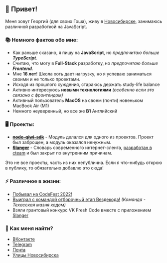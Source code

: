 ## 👋 Привет!

Меня зовут Георгий (для своих Гоша), живу в [Новосибирске](https://en.wikipedia.org/wiki/Novosibirsk), занимаюсь различной разработкой на JavaScript.

### 📚 Немного фактов обо мне:

 * Как раньше сказано, я пишу на **JavaScript**, но _предпочитаю больше **TypeScript**_.
 * Считаю, что могу в **Full-Stack** разработку, но _предпочитаю больше **Frontend**_.
 * Мне **16 лет**! Школа хоть дает нагрузку, но я успеваю заниматься своими и не только проектами.
 * Исходя из прошлого суждения, стараюсь держать study-life balance
 * Активно интересуюсь **новыми технологиями** _(особенно если это связано с фронтендом)_
 * Активный пользователь **MacOS** на своем (почти) новеньком MacBook Air (M1)
 * Немного неуверенный, но все же **B1** Английский

### 🖥 Проекты:

 * [~~__node-qiwi-sdk__~~](https://github.com/NovaStream2030/node-qiwi-sdk) - Модуль делался для одного из проектов. Проект был заброщен, а модуль оказался ненужным.
 * [~~__Slanger__~~](https://vk.com/slanger) - Словарь современного интернет-сленга, [разработан в cteam](https://vk.com/cteamdev) и был закрыт по внутренним причинам.
 
 Это не все проекты, часть из них непублична. Если я что-нибудь открою в публику, то обязательно добавлю это сюда!

### ⚡️ Различное в жизни:

 * [Побывал на CodeFest 2022!](https://12.codefest.ru/)
 * [Выиграл с командой отборочный этап Вездекода!](https://vk.com/wall-197700721_1820) _(Команда - Техасская мазня кодом)_
 * Взяли грантовый конкурс VK Fresh Code вместе с приложением [Slanger](https://vk.com/slanger)

### 📍 Как меня найти?

  * [ВКонтакте](https://vk.com/ns2030)
  * [Telegram](https://t.me/NovaStream2030)
  * [Почта](mailto:novastream@ya.ru)
  * [Улицы Новосибирска](https://en.wikipedia.org/wiki/Novosibirsk)


<!--
Вы нашли этот комментарий, но зачем?

**NovaStream2030/NovaStream2030** is a ✨ _special_ ✨ repository because its `README.md` (this file) appears on your GitHub profile.

Here are some ideas to get you started:

- 🔭 I’m currently working on ...
- 🌱 I’m currently learning ...
- 👯 I’m looking to collaborate on ...
- 🤔 I’m looking for help with ...
- 💬 Ask me about ...
- 📫 How to reach me: ...
- 😄 Pronouns: ...
- ⚡ Fun fact: ...
-->
